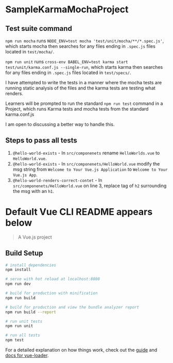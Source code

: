 # SampleKarmaMochaProject

## Test suite command

`npm run mocha` runs `NODE_ENV=test mocha 'test/unit/mocha/**/*.spec.js'`, which starts mocha then searches for any files ending in `.spec.js` files located in `test/mocha/`.

`npm run unit` runs `cross-env BABEL_ENV=test karma start test/unit/karma.conf.js --single-run`, which starts karma then searches for any files ending in `.spec.js` files located in `test/specs/`.

I have attempted to write the tests in a manner where the mocha tests are running static analysis of the files and the karma tests are testing what renders.

Learners will be prompted to run the standard `npm run test` command in a Project, which runs Karma tests and mocha tests from the standard karma.conf.js

I am open to discussing a better way to handle this.

## Steps to pass all tests

1. `@hello-world-exists` - In `src/componenets` rename `HelloWorlds.vue` to `HelloWorld.vue`.
2. `@hello-world-exists` - In `src/componenets/HelloWorld.vue` modify the msg string from `Welcome to Your Vue.js Application` to `Welcome to Your Vue.js App`.
3. `@hello-world-renders-correct-contet` - In `src/componenets/HelloWorld.vue` on line 3, replace tag of `h2` surrounding the msg with an `h1`.

# Default Vue CLI README appears below

> A Vue.js project

## Build Setup

``` bash
# install dependencies
npm install

# serve with hot reload at localhost:8080
npm run dev

# build for production with minification
npm run build

# build for production and view the bundle analyzer report
npm run build --report

# run unit tests
npm run unit

# run all tests
npm test
```

For a detailed explanation on how things work, check out the [guide](http://vuejs-templates.github.io/webpack/) and [docs for vue-loader](http://vuejs.github.io/vue-loader).
